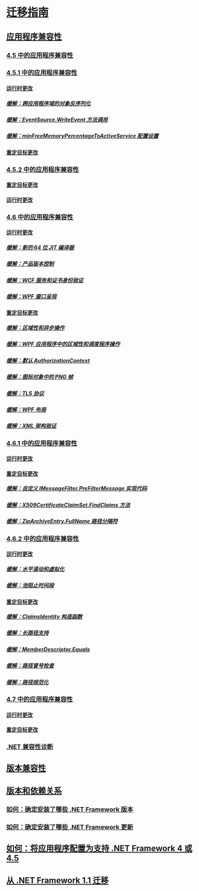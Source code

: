 # [迁移指南](index.md)
## [应用程序兼容性](application-compatibility.md)
### [4.5 中的应用程序兼容性](application-compatibility-in-the-net-framework-4-5.md)
### [4.5.1 中的应用程序兼容性](application-compatibility-in-the-net-framework-4-5-1.md)
#### [运行时更改](runtime-changes-in-the-net-framework-4-5-1.md)
##### [缓解：跨应用程序域的对象反序列化](mitigation-deserialization-of-objects-across-app-domains.md)
##### [缓解：EventSource.WriteEvent 方法调用](mitigation-eventsource-writeevent-method-calls.md)
##### [缓解：minFreeMemoryPercentageToActiveService 配置设置](mitigation-minfreememorypercentagetoactiveservice-configuration-setting.md)
#### [重定目标更改](retargeting-changes-in-the-net-framework-4-5-1.md)
### [4.5.2 中的应用程序兼容性](application-compatibility-in-the-net-framework-4-5-2.md)
#### [重定目标更改](retargeting-changes-in-the-net-framework-4-5-2.md)
#### [运行时更改](runtime-changes-in-the-net-framework-4-5-2.md)
### [4.6 中的应用程序兼容性](application-compatibility-in-the-net-framework-4-6.md)
#### [运行时更改](runtime-changes-in-the-net-framework-4-6.md)
##### [缓解：新的 64 位 JIT 编译器](mitigation-new-64-bit-jit-compiler.md)
##### [缓解：产品版本控制](mitigation-product-versioning.md)
##### [缓解：WCF 服务和证书身份验证](mitigation-wcf-services-and-certificate-authentication.md)
##### [缓解：WPF 窗口呈现](mitigation-wpf-window-rendering.md)
#### [重定目标更改](retargeting-changes-in-the-net-framework-4-6.md)
##### [缓解：区域性和异步操作](mitigation-culture-and-asynchronous-operations.md)
##### [缓解：WPF 应用程序中的区域性和调度程序操作](mitigation-culture-and-dispatcher-operations-in-wpf-apps.md)
##### [缓解：默认 AuthorizationContext](mitigation-default-authorizationcontext.md)
##### [缓解：图标对象中的 PNG 帧](mitigation-png-frames-in-icon-objects.md)
##### [缓解：TLS 协议](mitigation-tls-protocols.md)
##### [缓解：WPF 布局](mitigation-wpf-layout.md)
##### [缓解：XML 架构验证](mitigation-xml-schema-validation.md)
### [4.6.1 中的应用程序兼容性](application-compatibility-in-the-net-framework-4-6-1.md)
#### [运行时更改](runtime-changes-in-the-net-framework-4-6-1.md)
#### [重定目标更改](retargeting-changes-in-the-net-framework-4-6-1.md)
##### [缓解：自定义 IMessageFilter.PreFilterMessage 实现代码](mitigation-custom-imessagefilter-prefiltermessage-implementations.md)
##### [缓解：X509CertificateClaimSet.FindClaims 方法](mitigation-x509certificateclaimset-findclaims-method.md)
##### [缓解：ZipArchiveEntry.FullName 路径分隔符](mitigation-ziparchiveentry-fullname-path-separator.md)
### [4.6.2 中的应用程序兼容性](application-compatibility-in-the-net-framework-4-6-2.md)
#### [运行时更改](runtime-changes-in-the-net-framework-4-6-2.md)
##### [缓解：水平滚动和虚拟化](mitigation-horizontal-scrolling-and-virtualization.md)
##### [缓解：池阻止时间段](mitigation-pool-blocking-period.md)
#### [重定目标更改](retargeting-changes-in-the-net-framework-4-6-2.md)
##### [缓解：ClaimsIdentity 构造函数](mitigation-claimsidentity-constructor.md)
##### [缓解：长路径支持](mitigation-long-path-support.md)
##### [缓解：MemberDescriptor.Equals](mitigation-memberdescriptor-equals.md)
##### [缓解：路径冒号检查](mitigation-path-colon-checks.md)
##### [缓解：路径规范化](mitigation-path-normalization.md)
### [4.7 中的应用程序兼容性](application-compatibility-in-the-net-framework-4-7.md)
#### [运行时更改](runtime-changes-in-the-net-framework-4-7.md)
#### [重定目标更改](retargeting-changes-in-the-net-framework-4-7.md)
### [.NET 兼容性诊断](net-compatibility-diagnostics.md)
## [版本兼容性](version-compatibility.md)
## [版本和依赖关系](versions-and-dependencies.md)
### [如何：确定安装了哪些 .NET Framework 版本](how-to-determine-which-versions-are-installed.md)
### [如何：确定安装了哪些 .NET Framework 更新](how-to-determine-which-net-framework-updates-are-installed.md)
## [如何：将应用程序配置为支持 .NET Framework 4 或 4.5](how-to-configure-an-app-to-support-net-framework-4-or-4-5.md)
## [从 .NET Framework 1.1 迁移](migrating-from-the-net-framework-1-1.md)
